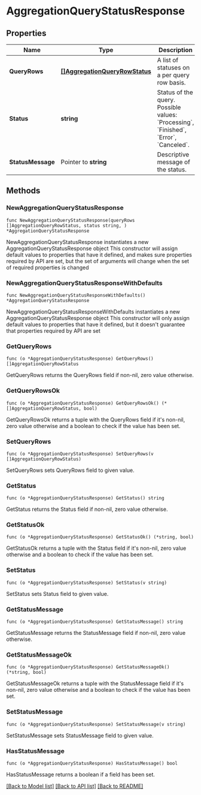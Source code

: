 # AggregationQueryStatusResponse

## Properties

Name | Type | Description | Notes
------------ | ------------- | ------------- | -------------
**QueryRows** | [**[]AggregationQueryRowStatus**](AggregationQueryRowStatus.md) | A list of statuses on a per query row basis. | 
**Status** | **string** | Status of the query. Possible values: &#x60;Processing&#x60;, &#x60;Finished&#x60;, &#x60;Error&#x60;, &#x60;Canceled&#x60;. | 
**StatusMessage** | Pointer to **string** | Descriptive message of the status. | [optional] 

## Methods

### NewAggregationQueryStatusResponse

`func NewAggregationQueryStatusResponse(queryRows []AggregationQueryRowStatus, status string, ) *AggregationQueryStatusResponse`

NewAggregationQueryStatusResponse instantiates a new AggregationQueryStatusResponse object
This constructor will assign default values to properties that have it defined,
and makes sure properties required by API are set, but the set of arguments
will change when the set of required properties is changed

### NewAggregationQueryStatusResponseWithDefaults

`func NewAggregationQueryStatusResponseWithDefaults() *AggregationQueryStatusResponse`

NewAggregationQueryStatusResponseWithDefaults instantiates a new AggregationQueryStatusResponse object
This constructor will only assign default values to properties that have it defined,
but it doesn't guarantee that properties required by API are set

### GetQueryRows

`func (o *AggregationQueryStatusResponse) GetQueryRows() []AggregationQueryRowStatus`

GetQueryRows returns the QueryRows field if non-nil, zero value otherwise.

### GetQueryRowsOk

`func (o *AggregationQueryStatusResponse) GetQueryRowsOk() (*[]AggregationQueryRowStatus, bool)`

GetQueryRowsOk returns a tuple with the QueryRows field if it's non-nil, zero value otherwise
and a boolean to check if the value has been set.

### SetQueryRows

`func (o *AggregationQueryStatusResponse) SetQueryRows(v []AggregationQueryRowStatus)`

SetQueryRows sets QueryRows field to given value.


### GetStatus

`func (o *AggregationQueryStatusResponse) GetStatus() string`

GetStatus returns the Status field if non-nil, zero value otherwise.

### GetStatusOk

`func (o *AggregationQueryStatusResponse) GetStatusOk() (*string, bool)`

GetStatusOk returns a tuple with the Status field if it's non-nil, zero value otherwise
and a boolean to check if the value has been set.

### SetStatus

`func (o *AggregationQueryStatusResponse) SetStatus(v string)`

SetStatus sets Status field to given value.


### GetStatusMessage

`func (o *AggregationQueryStatusResponse) GetStatusMessage() string`

GetStatusMessage returns the StatusMessage field if non-nil, zero value otherwise.

### GetStatusMessageOk

`func (o *AggregationQueryStatusResponse) GetStatusMessageOk() (*string, bool)`

GetStatusMessageOk returns a tuple with the StatusMessage field if it's non-nil, zero value otherwise
and a boolean to check if the value has been set.

### SetStatusMessage

`func (o *AggregationQueryStatusResponse) SetStatusMessage(v string)`

SetStatusMessage sets StatusMessage field to given value.

### HasStatusMessage

`func (o *AggregationQueryStatusResponse) HasStatusMessage() bool`

HasStatusMessage returns a boolean if a field has been set.


[[Back to Model list]](../README.md#documentation-for-models) [[Back to API list]](../README.md#documentation-for-api-endpoints) [[Back to README]](../README.md)


